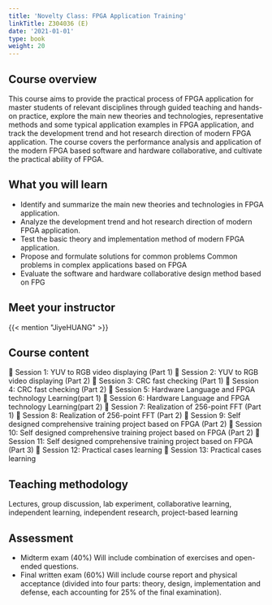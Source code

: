 ```yaml
---
title: 'Novelty Class: FPGA Application Training'
linkTitle: Z304036 (E)
date: '2021-01-01'
type: book
weight: 20
---
```


<!--more-->

## Course overview

This course aims to provide the practical process of FPGA application for master students of relevant disciplines through guided teaching and hands-on practice, explore the main new theories and technologies, representative methods and some typical application examples in FPGA application, and track the development trend and hot research direction of modern FPGA application. The course covers the performance analysis and application of the modern FPGA based software and hardware collaborative, and cultivate the practical ability of FPGA.

## What you will learn

- Identify and summarize the main new theories and technologies in FPGA application.
- Analyze the development trend and hot research direction of modern FPGA application.
- Test the basic theory and implementation method of modern FPGA application.
- Propose and formulate solutions for common problems Common problems in complex applications based on FPGA
- Evaluate the software and hardware collaborative design method based on FPG

## Meet your instructor

{{< mention "JiyeHUANG" >}}

## Course content

 Session 1: YUV to RGB video displaying (Part 1)
 Session 2: YUV to RGB video displaying (Part 2)
 Session 3: CRC fast checking (Part 1)
 Session 4: CRC fast checking (Part 2)
 Session 5: Hardware Language and FPGA technology Learning(part 1)
 Session 6: Hardware Language and FPGA technology Learning(part 2)
 Session 7: Realization of 256-point FFT (Part 1)
 Session 8: Realization of 256-point FFT (Part 2)
 Session 9: Self designed comprehensive training project based on FPGA (Part 2)
 Session 10: Self designed comprehensive training project based on FPGA (Part 2)
 Session 11: Self designed comprehensive training project based on FPGA (Part 3)
 Session 12: Practical cases learning
 Session 13: Practical cases learning

## Teaching methodology

Lectures, group discussion, lab experiment, collaborative learning, independent learning, independent research, project-based learning

## Assessment

- Midterm exam (40%)
Will include combination of exercises and open-ended questions.
- Final written exam (60%)
Will include course report and physical acceptance (divided into four parts: theory, design, implementation and defense, each accounting for 
25% of the final examination).
